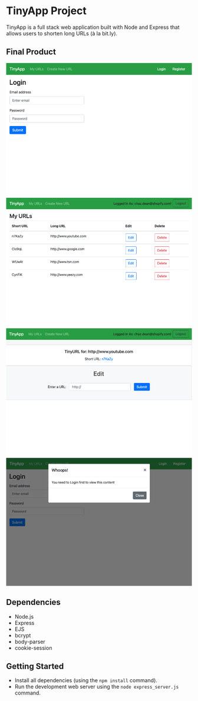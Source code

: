 # TinyApp Project

TinyApp is a full stack web application built with Node and Express that allows users to shorten long URLs (à la bit.ly).

## Final Product

!["Screenshot of Login page"](https://github.com/chazdean/tinyapp/blob/master/docs/login-page.png?raw=true)
!["Screenshot of URLs page"](https://github.com/chazdean/tinyapp/blob/master/docs/url-page.png?raw=true)
!["Screenshot of URL show page"](https://github.com/chazdean/tinyapp/blob/master/docs/url-show-page.png?raw=true)
!["Screenshot of alert modal"](https://github.com/chazdean/tinyapp/blob/master/docs/modal-alert.png?raw=true)

## Dependencies

- Node.js
- Express
- EJS
- bcrypt
- body-parser
- cookie-session

## Getting Started

- Install all dependencies (using the `npm install` command).
- Run the development web server using the `node express_server.js` command.